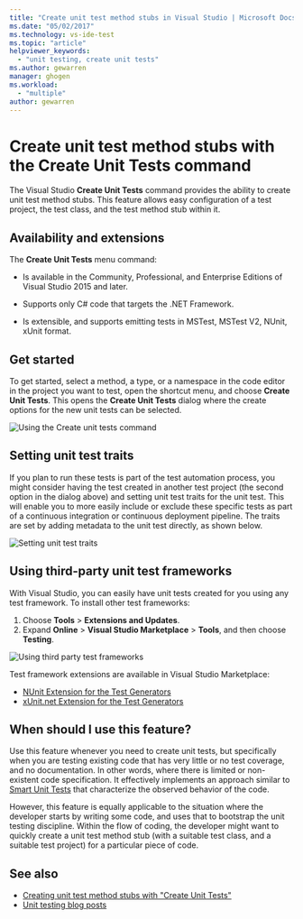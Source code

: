 ```yaml
---
title: "Create unit test method stubs in Visual Studio | Microsoft Docs"
ms.date: "05/02/2017"
ms.technology: vs-ide-test
ms.topic: "article"
helpviewer_keywords: 
  - "unit testing, create unit tests"
ms.author: gewarren
manager: ghogen
ms.workload: 
  - "multiple"
author: gewarren
---
```

# Create unit test method stubs with the Create Unit Tests command

The Visual Studio **Create Unit Tests** command provides the ability to create unit test method stubs. This feature allows easy configuration of a test project, the test class, and the test method stub within it.

## Availability and extensions

The **Create Unit Tests** menu command:

* Is available in the Community, Professional, and Enterprise Editions of Visual Studio 2015 and later.

* Supports only C# code that targets the .NET Framework.

* Is extensible, and supports emitting tests in MSTest, MSTest V2, NUnit, xUnit format.

## Get started

To get started, select a method, a type, or a namespace in the code
editor in the project you want to test, open the shortcut menu, and choose
**Create Unit Tests**. This opens the **Create Unit Tests**
dialog where the create options for the new unit tests can be selected.

![Using the Create unit tests command](media/createunittestcommand.png)

## Setting unit test traits

If you plan to run these tests is part of the test automation process,
you might consider having the test created in another test project
(the second option in the dialog above) and setting unit test traits
for the unit test. This will enable you to more easily include or
exclude these specific tests as part of a continuous integration or
continuous deployment pipeline. The traits are set by adding metadata
to the unit test directly, as shown below.

![Setting unit test traits](media/createunittest.png)

## Using third-party unit test frameworks

With Visual Studio, you can easily have unit tests created for you using any test framework. To install other test frameworks:

1. Choose **Tools** > **Extensions and Updates**.
2. Expand **Online** > **Visual Studio Marketplace** > **Tools**, and then choose **Testing**.

![Using third party test frameworks](media/createunittestfx.png)

Test framework extensions are available in Visual Studio Marketplace:

* [NUnit Extension for the Test Generators](https://marketplace.visualstudio.com/items?itemName=NUnitDevelopers.TestGeneratorNUnitextension)
* [xUnit.net Extension for the Test Generators](https://marketplace.visualstudio.com/items?itemName=BradWilson.xUnitnetTestExtensions)

## When should I use this feature?

Use this feature whenever you need to create unit tests,
but specifically when you are testing existing code
that has very little or no test coverage, and no
documentation. In other words,  where there is
limited or non-existent code specification. It
effectively implements an approach similar to
[Smart Unit Tests](http://blogs.msdn.com/b/visualstudioalm/archive/2014/11/19/introducing-smart-unit-tests.aspx)
that characterize the observed behavior of the code.

However, this feature is equally applicable to
the situation where the developer starts by writing
some code, and uses that to bootstrap the unit testing
discipline. Within the flow of coding, the developer might
want to quickly create a unit test method stub
(with a suitable test class, and a suitable test project)
for a particular piece of code.

## See also

- [Creating unit test method stubs with "Create Unit Tests"](https://blogs.msdn.microsoft.com/visualstudioalm/2015/03/06/creating-unit-test-method-stubs-with-create-unit-tests/)
- [Unit testing blog posts](https://blogs.msdn.microsoft.com/devops/?s=unit+testing)
